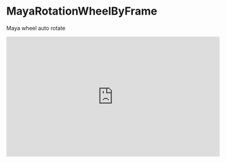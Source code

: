# MayaRotationWheelByFrame
Maya wheel auto rotate
<iframe width="560" height="315" src="https://www.youtube.com/watch?v=f9E4QyRmIQk" frameborder="0" allow="autoplay; encrypted-media" allowfullscreen></iframe>

